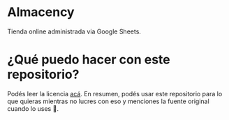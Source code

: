 # Almacency
Tienda online administrada via Google Sheets.

# ¿Qué puedo hacer con este repositorio?
Podés leer la licencia [acá](./LICENSE.md). En resumen, podés usar este repositorio para lo que quieras mientras no lucres con eso y menciones la fuente original cuando lo uses 🥰.
